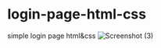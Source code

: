 # login-page-html-css
simple login page html&amp;css
![Screenshot (3)](https://user-images.githubusercontent.com/77915517/166940595-e4e277ec-d671-45a4-aae2-c6e9b49aeba4.png)
